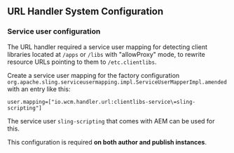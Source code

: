 ## URL Handler System Configuration

### Service user configuration

The URL handler required a service user mapping for detecting client libraries located at `/apps` or `/libs` with "allowProxy" mode, to rewrite resource URLs pointing to them to `/etc.clientlibs`.

Create a service user mapping for the factory configuration `org.apache.sling.serviceusermapping.impl.ServiceUserMapperImpl.amended` with an entry like this:

```
user.mapping=["io.wcm.handler.url:clientlibs-service\=sling-scripting"]
```

The service user `sling-scripting` that comes with AEM can be used for this.

This configuration is required **on both author and publish instances**.